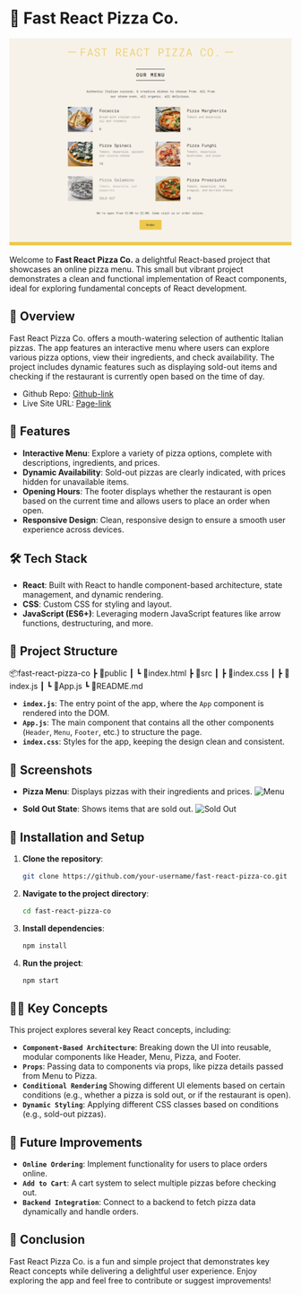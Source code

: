 # **🍕 Fast React Pizza Co.**

![Pizza-Menu Web-App](./src/Fast%20React%20Pizza%20Co..png)

Welcome to **Fast React Pizza Co.** a delightful React-based project that showcases an online pizza menu. This small but vibrant project demonstrates a clean and functional implementation of React components, ideal for exploring fundamental concepts of React development.

## **🌟 Overview**

Fast React Pizza Co. offers a mouth-watering selection of authentic Italian pizzas. The app features an interactive menu where users can explore various pizza options, view their ingredients, and check availability. The project includes dynamic features such as displaying sold-out items and checking if the restaurant is currently open based on the time of day.

- Github Repo: [Github-link](https://github.com/Mikiyas6/Pizza-Menu)
- Live Site URL: [Page-link](https://minepizzamenu.netlify.app/)

## **🚀 Features**

- **Interactive Menu**: Explore a variety of pizza options, complete with descriptions, ingredients, and prices.
- **Dynamic Availability**: Sold-out pizzas are clearly indicated, with prices hidden for unavailable items.
- **Opening Hours**: The footer displays whether the restaurant is open based on the current time and allows users to place an order when open.
- **Responsive Design**: Clean, responsive design to ensure a smooth user experience across devices.

## **🛠️ Tech Stack**

- **React**: Built with React to handle component-based architecture, state management, and dynamic rendering.
- **CSS**: Custom CSS for styling and layout.
- **JavaScript (ES6+)**: Leveraging modern JavaScript features like arrow functions, destructuring, and more.

## **📂 Project Structure**

📦fast-react-pizza-co ┣ 📂public ┃ ┗ 📜index.html ┣ 📂src ┃ ┣ 📜index.css ┃ ┣ 📜index.js ┃ ┗ 📜App.js ┗ 📜README.md

- **`index.js`**: The entry point of the app, where the `App` component is rendered into the DOM.
- **`App.js`**: The main component that contains all the other components (`Header`, `Menu`, `Footer`, etc.) to structure the page.
- **`index.css`**: Styles for the app, keeping the design clean and consistent.

## **📸 Screenshots**

- **Pizza Menu**: Displays pizzas with their ingredients and prices.
  ![Menu](pizzas/menu.jpg)

- **Sold Out State**: Shows items that are sold out.
  ![Sold Out](pizzas/sold-out.jpg)

## **🔧 Installation and Setup**

1. **Clone the repository**:

   ```bash
   git clone https://github.com/your-username/fast-react-pizza-co.git

   ```

2. **Navigate to the project directory**:

   ```bash
   cd fast-react-pizza-co

   ```

3. **Install dependencies**:

   ```bash
   npm install

   ```

4. **Run the project**:
   ```bash
   npm start
   ```

## **👩‍💻 Key Concepts**

This project explores several key React concepts, including:

- **`Component-Based Architecture`**: Breaking down the UI into reusable, modular components like Header, Menu, Pizza, and Footer.
- **`Props`**: Passing data to components via props, like pizza details passed from Menu to Pizza.
- **`Conditional Rendering`** Showing different UI elements based on certain conditions (e.g., whether a pizza is sold out, or if the restaurant is open).
- **`Dynamic Styling`**: Applying different CSS classes based on conditions (e.g., sold-out pizzas).

## **📝 Future Improvements**

- **`Online Ordering`**: Implement functionality for users to place orders online.
- **`Add to Cart`**: A cart system to select multiple pizzas before checking out.
- **`Backend Integration`**: Connect to a backend to fetch pizza data dynamically and handle orders.

## **🎉 Conclusion**

Fast React Pizza Co. is a fun and simple project that demonstrates key React concepts while delivering a delightful user experience. Enjoy exploring the app and feel free to contribute or suggest improvements!
